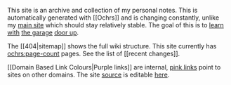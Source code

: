 This site is an archive and collection of my personal notes.  This is automatically generated with [[Ochrs]] and is changing constantly, unlike my [main site](https://zachmanson.com) which should stay relatively stable.  The goal of this is to [learn](https://notes.andymatuschak.org/Work_with_the_garage_door_up) [with](https://www.swyx.io/learn-in-public) [the garage](https://notes.nicolevanderhoeven.com/Learning+in+public) [door up](https://notes.nicolevanderhoeven.com/Working+with+the+garage+door+up).

The [[404|sitemap]] shows the full wiki structure. This site currently has <ochrs:page-count> pages. See the list of [[recent changes]].

[[Domain Based Link Colours|Purple links]] are internal, [pink links](https://en.wikipedia.org/wiki/Magic_(programming)) point to sites on other domains.  The site [source](https://github.com/pavo-etc/notes) is editable [here](https://github.dev/pavo-etc/notes/).



